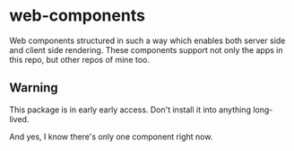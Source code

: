 # web-components

Web components structured in such a way which enables both server side and client side rendering. These components support not only the apps in this repo, but other repos of mine too.

## Warning

This package is in early early access. Don't install it into anything long-lived.

And yes, I know there's only one component right now.
